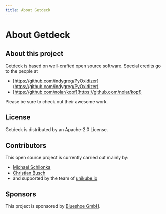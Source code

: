 ```yaml
---
title: About Getdeck
---
```

# About Getdeck
## About this project
Getdeck is based on well-crafted open source software. Special credits go to the people at
* [https://github.com/indygreg/PyOxidizer](https://github.com/indygreg/PyOxidizer)
* [https://github.com/nolar/kopf](https://github.com/nolar/kopf)

Please be sure to check out their awesome work.

## License
Getdeck is distributed by an Apache-2.0 License.

## Contributors
This open source project is currently carried out mainly by:
* [Michael Schilonka](https://www.linkedin.com/in/michael-schilonka/) 
* [Christian Busch](https://www.linkedin.com/in/buschnt/)
* and supported by the team of [unikube.io](https://unikube.io)

## Sponsors
This project is sponsored by [Blueshoe GmbH](https://blueshoe.io).